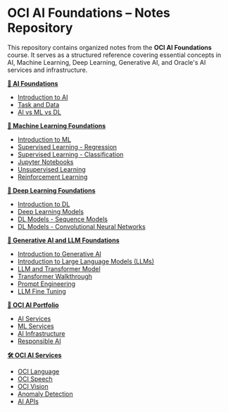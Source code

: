 # OCI AI Foundations – Notes Repository

This repository contains organized notes from the **OCI AI Foundations** course. It serves as a structured reference covering essential concepts in AI, Machine Learning, Deep Learning, Generative AI, and Oracle's AI services and infrastructure.

<u>**📘 AI Foundations**</u>

- [Introduction to AI](./docs/introduction_to_ai.md)
- [Task and Data](./docs/task_and_data.md)
- [AI vs ML vs DL](./docs/ai_ml_dl.md)

<u>**📗 Machine Learning Foundations**</u>

- [Introduction to ML](./docs/introduction_to_ml.md)
- [Supervised Learning - Regression](./docs/regression.md)
- [Supervised Learning - Classification](./docs/classification.md)
- [Jupyter Notebooks](./docs/jupyter_notebooks.md)
- [Unsupervised Learning](./docs/unsupervised_learning.md)
- [Reinforcement Learning](./docs/reinforcement_learning.md)

<u>**📙 Deep Learning Foundations**</u>

- [Introduction to DL](./docs/introduction_to_dl.md)
- [Deep Learning Models](./docs/dl_models.md)
- [DL Models - Sequence Models](./docs/sequence_models.md)
- [DL Models - Convolutional Neural Networks](./docs/cnn.md)

<u>**📕 Generative AI and LLM Foundations**</u>

- [Introduction to Generative AI](./docs/introduction_to_generative_ai.md)
- [Introduction to Large Language Models (LLMs)](./docs/introduction_to_llm.md)
- [LLM and Transformer Model](./docs/llm_and_transformer.md)
- [Transformer Walkthrough](./docs/transformer_walkthrough.md)
- [Prompt Engineering](./docs/prompt_engineering.md)
- [LLM Fine Tuning](./docs/llm_fine_tuning.md)

<u>**🧠 OCI AI Portfolio**</u>

- [AI Services](./docs/ai_services.md)
- [ML Services](./docs/ml_services.md)
- [AI Infrastructure](./docs/ai_infrastructure.md)
- [Responsible AI](./docs/responsible_ai.md)

<u>**🛠️ OCI AI Services**</u>

- [OCI Language](./docs/oci_language.md)
- [OCI Speech](./docs/oci_speech.md)
- [OCI Vision](./docs/oci_vision.md)
- [Anomaly Detection](./docs/anomaly_detection.md)
- [AI APIs](./docs/ai_apis.md)